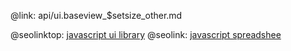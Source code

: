 @link: api/ui.baseview_$setsize_other.md

@seolinktop: [javascript ui library](https://webix.com)
@seolink: [javascript spreadshee](https://webix.com/spreadsheet/)